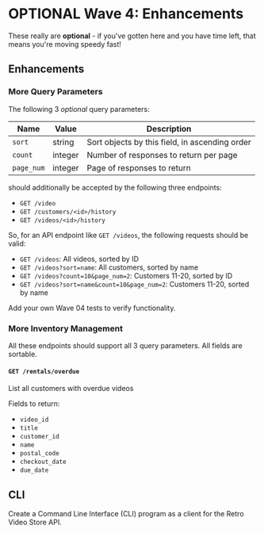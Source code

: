 # OPTIONAL Wave 4: Enhancements

These really are **optional** - if you've gotten here and you have time left, that means you're moving speedy fast!

## Enhancements

### More Query Parameters
The following 3 _optional_ query parameters:

| Name          | Value   | Description
|---------------|---------|------------
| `sort`        | string  | Sort objects by this field, in ascending order
| `count`       | integer | Number of responses to return per page
| `page_num`    | integer | Page of responses to return

should additionally be accepted by the following three endpoints:
- `GET /video`
- `GET /customers/<id>/history`
- `GET /videos/<id>/history`

So, for an API endpoint like `GET /videos`, the following requests should be valid:
- `GET /videos`: All videos, sorted by ID
- `GET /videos?sort=name`: All customers, sorted by name
- `GET /videos?count=10&page_num=2`: Customers 11-20, sorted by ID
- `GET /videos?sort=name&count=10&page_num=2`: Customers 11-20, sorted by name

Add your own Wave 04 tests to verify functionality.

### More Inventory Management
All these endpoints should support all 3 query parameters. All fields are sortable.

#### `GET /rentals/overdue`
List all customers with overdue videos

Fields to return:
- `video_id`
- `title`
- `customer_id`
- `name`
- `postal_code`
- `checkout_date`
- `due_date`


## CLI

Create a Command Line Interface (CLI) program as a client for the Retro Video Store API.